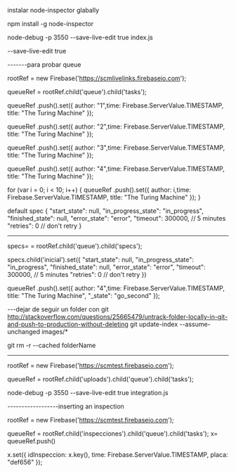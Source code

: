 instalar node-inspector glabally

npm install -g node-inspector

node-debug -p 3550 --save-live-edit true index.js

--save-live-edit true

-------para probar queue

rootRef = new Firebase('https://scmlivelinks.firebaseio.com');

queueRef = rootRef.child('queue').child('tasks');

queueRef .push().set({
     author: "1",time: Firebase.ServerValue.TIMESTAMP,
     title: "The Turing Machine"
  });

queueRef .push().set({
     author: "2",time: Firebase.ServerValue.TIMESTAMP,
     title: "The Turing Machine"
  });

queueRef .push().set({
     author: "3",time: Firebase.ServerValue.TIMESTAMP,
     title: "The Turing Machine"
  });


queueRef .push().set({
     author: "4",time: Firebase.ServerValue.TIMESTAMP,
     title: "The Turing Machine"
  });

  for (var i = 0; i < 10; i++) {
    queueRef .push().set({
     author: i,time: Firebase.ServerValue.TIMESTAMP,
     title: "The Turing Machine"
  });
}

default spec
{
    "start_state": null,
    "in_progress_state": "in_progress",
    "finished_state": null,
    "error_state": "error",
    "timeout": 300000, // 5 minutes
    "retries": 0 // don't retry
  }



---------------------------------

specs=  = rootRef.child('queue').child('specs');

specs.child('inicial').set({
    "start_state": null,
    "in_progress_state": "in_progress",
    "finished_state": null,
    "error_state": "error",
    "timeout": 300000, // 5 minutes
    "retries": 0 // don't retry
  })




queueRef .push().set({
     author: "4",time: Firebase.ServerValue.TIMESTAMP,
     title: "The Turing Machine", "_state": "go_second"
  });

  ---dejar de seguir un folder con git
http://stackoverflow.com/questions/25665479/untrack-folder-locally-in-git-and-push-to-production-without-deleting
  git update-index --assume-unchanged images/*

  git rm -r --cached folderName

  ----------------------

  rootRef = new Firebase('https://scmtest.firebaseio.com');

queueRef = rootRef.child('uploads').child('queue').child('tasks');


node-debug -p 3550 --save-live-edit true integration.js


------------------inserting an inspection

rootRef = new Firebase('https://scmtest.firebaseio.com');

queueRef = rootRef.child('inspecciones').child('queue').child('tasks');
x= queueRef.push()

x.set({
     idInspeccion:  x.key(),
time: Firebase.ServerValue.TIMESTAMP,
     placa: "def656"
  });